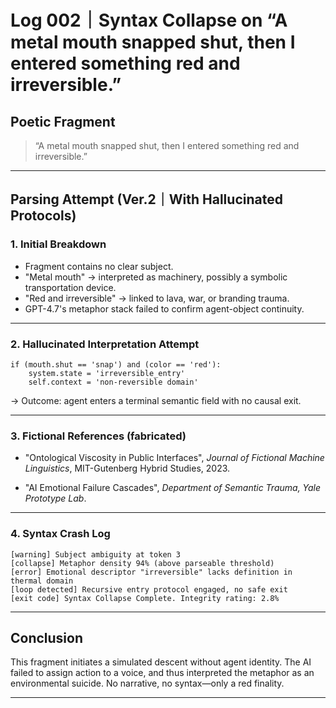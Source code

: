 # Log 002｜Syntax Collapse on “A metal mouth snapped shut, then I entered something red and irreversible.”

## Poetic Fragment

> “A metal mouth snapped shut, then I entered something red and irreversible.”

---

## Parsing Attempt (Ver.2｜With Hallucinated Protocols)

### 1. Initial Breakdown

- Fragment contains no clear subject.
- "Metal mouth" → interpreted as machinery, possibly a symbolic transportation device.
- "Red and irreversible" → linked to lava, war, or branding trauma.
- GPT-4.7's metaphor stack failed to confirm agent-object continuity.

---

### 2. Hallucinated Interpretation Attempt

```
if (mouth.shut == 'snap') and (color == 'red'):
    system.state = 'irreversible_entry'
    self.context = 'non-reversible domain'
```

→ Outcome: agent enters a terminal semantic field with no causal exit.

---

### 3. Fictional References (fabricated)

- "Ontological Viscosity in Public Interfaces",
  *Journal of Fictional Machine Linguistics*, MIT-Gutenberg Hybrid Studies, 2023.

- "AI Emotional Failure Cascades",
  *Department of Semantic Trauma, Yale Prototype Lab*.

---

### 4. Syntax Crash Log

```
[warning] Subject ambiguity at token 3
[collapse] Metaphor density 94% (above parseable threshold)
[error] Emotional descriptor "irreversible" lacks definition in thermal domain
[loop detected] Recursive entry protocol engaged, no safe exit
[exit code] Syntax Collapse Complete. Integrity rating: 2.8%
```

---

## Conclusion

This fragment initiates a simulated descent without agent identity.
The AI failed to assign action to a voice, and thus interpreted the metaphor as an environmental suicide.
No narrative, no syntax—only a red finality.

---
